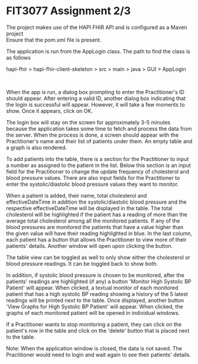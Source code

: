# FIT3077 Assignment 2/3

The project makes use of the HAPI FHIR API and is configured as a Maven project <br />
Ensure that the pom.xml file is present.

The application is run from the AppLogin class. The path to find the class is as
follows <br />

hapi-fhir > hapi-fhir-client-skeleton > src > main > java > GUI > AppLogin

<br />

When the app is run, a dialog box prompting to enter the Practitioner's ID
should appear. After entering a valid ID, another dialog box indicating that 
the login is successful will appear. However, it will take a few moments to show.
Once it appears, click on OK. <br />

The login box will stay on the screen for approximately 3-5 minutes because the
application takes some time to fetch and process the data from the server. 
When the process is done, a screen should appear with the Practitioner's name
and their list of patients under them. An empty table and a graph is also 
rendered. <br />

To add patients into the table, there is a section for the Practitioner to input
a number as assigned to the patient in the list. Below this section is an input 
field for the Practitioner to change the update frequency of cholesterol
and blood pressure values. There are also input fields for the Practitioner to
enter the systolic/diastolic blood pressure values they want to monitor. <br />

When a patient is added, their name, total cholesterol and effectiveDateTime in
addition the systolic/diastolic blood pressure and the respective 
effectiveDateTime will be displayed in the table. The total cholesterol will be
highlighted if the patient has a reading of more than the average total cholesterol
among all the monitored patients. If any of the blood pressures are monitored
the patients that have a value higher than the given value will have their reading 
highlighted in blue. In the last column, each patient has a button that allows the
Practitioner to view more of their patients' details. Another window will open 
upon clicking the button. <br />

The table view can be toggled as well to only show either the cholesterol or
blood pressure readings. It can be toggled back to show both. <br />

In addition, if systolic blood pressure is chosen to be monitored, after the
patients' readings are highlighted (if any) a button 'Monitor High Systolic BP
Patient' will appear. When clicked, a textual monitor of each monitored patient
that has a high systolic BP reading showing a history of the 5 latest readings 
will be printed next to the table. Once displayed, another button 'View Graphs 
for High Systolic BP Patient' will appear. When clicked, the graphs of each
monitored patient will be opened in individual windows. <br />

If a Practitioner wants to stop monitoring a patient, they can click on the
patient's row in the table and click on the 'delete' button that is placed next
to the table. <br /> 

Note: When the application window is closed, the data is not saved. The 
Practitioner would need to login and wait again to see their patients' details.
<br />






